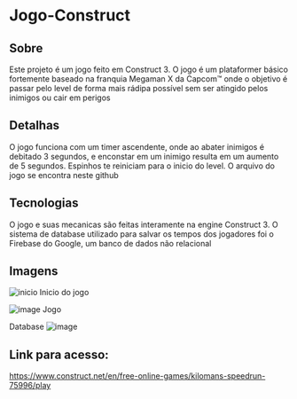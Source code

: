 # Jogo-Construct

## Sobre
Este projeto é um jogo feito em Construct 3. O jogo é um plataformer básico fortemente baseado na franquia Megaman X da Capcom™  onde o objetivo é passar pelo level de forma mais rádipa possível sem ser atingido pelos inimigos ou cair em perigos

## Detalhas
O jogo funciona com um timer ascendente, onde ao abater inimigos é debitado 3 segundos, e enconstar em um inimigo resulta em um aumento de 5 segundos. Espinhos te reiniciam para o inicio do level.
O arquivo do jogo se encontra neste github

## Tecnologias
O jogo e suas mecanicas são feitas interamente na engine Construct 3. O sistema de database utilizado para salvar os tempos dos jogadores foi o Firebase do Google, um banco de dados não relacional

## Imagens
![inicio](https://github.com/user-attachments/assets/ca73df91-67d4-4093-bd39-e23f6b8bc798)
Inicio do jogo

![image](https://github.com/user-attachments/assets/8c10fb2b-2ed9-4331-bbd3-3ea76ba4dce7)
Jogo


Database
![image](https://github.com/user-attachments/assets/ec79874f-5023-43ff-a80e-750392755aca)

## Link para acesso:
   https://www.construct.net/en/free-online-games/kilomans-speedrun-75996/play
